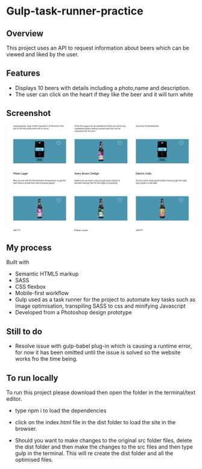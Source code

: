# Gulp-task-runner-practice

## Overview

This project uses an API to request information about beers which can be viewed and liked by
the user.

## Features

-  Displays 10 beers with details including a photo,name and description.
-  The user can click on the heart if they like the beer and it will turn white

## Screenshot

![](/src/images/desktop.png)

## My process

Built with

-  Semantic HTML5 markup
-  SASS
-  CSS flexbox
-  Mobile-first workflow
-  Gulp used as a task runner for the project to automate key tasks such
   as image optimisation, transpiling SASS to css and minifying Javascript
-  Developed from a Photoshop design prototype

## Still to do

-  Resolve issue with gulp-babel plug-in which is causing a runtime error, for
   now it has been omitted until the issue is solved so the website works fro
   the time being.

## To run locally

To run this project please download then open the folder in the terminal/text editor. 

-  type npm i to load the dependencies

-  click on the index.html file in the dist folder to load the site in the
   browser.

-  Should you want to make changes to the original src folder files, delete the
   dist folder and then make the changes to the src files and then type gulp in
   the terminal. This will re create the dist folder and all the optimised
   files.
